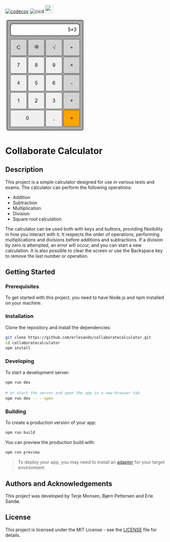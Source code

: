 [![codecov](https://codecov.io/gh/erlesando/collaboratecalculator/graph/badge.svg?token=QLCCBMNUSN)](https://codecov.io/gh/erlesando/collaboratecalculator)
![cicd](https://github.com/erlesando/collaboratecalculator/actions/workflows/ci-cd.yml/badge.svg)
<a href="https://github.com/erlesando/collaboratecalculator"><img src="docs/github-mark/github-mark.png" width="25" height="25"></a>

<img src="./static/images/calculator.png" alt="calculator" width="250px" height="auto">

# Collaborate Calculator

## Description

This project is a simple calculator designed for use in various tests and exams. The calculator can perform the following operations:
- Addition
- Subtraction
- Multiplication
- Division
- Square root calculation

The calculator can be used both with keys and buttons, providing flexibility in how you interact with it. It respects the order of operations, performing multiplications and divisions before additions and subtractions. If a division by zero is attempted, an error will occur, and you can start a new calculation. It is also possible to clear the screen or use the Backspace key to remove the last number or operation.

## Getting Started

### Prerequisites

To get started with this project, you need to have Node.js and npm installed on your machine.

### Installation

Clone the repository and install the dependencies:

```bash
git clone https://github.com/erlesando/collaboratecalculator.git
cd collaboratecalculator
npm install
```

### Developing

To start a development server:

```bash
npm run dev

# or start the server and open the app in a new browser tab
npm run dev -- --open
```

### Building

To create a production version of your app:

```bash
npm run build
```

You can preview the production build with:

```bash
npm run preview
```

> To deploy your app, you may need to install an [adapter](https://svelte.dev/docs/kit/adapters) for your target environment.

## Authors and Acknowledgements

This project was developed by Terje Monsen, Bjørn Pettersen and Erle Sandø.

## License

This project is licensed under the MIT License - see the [LICENSE](LICENSE) file for details.

